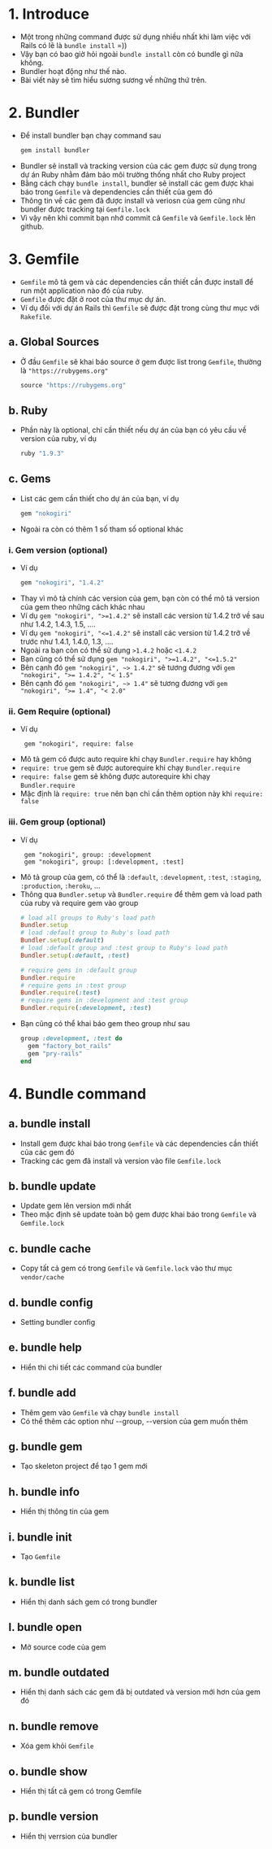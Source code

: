 # 1. Introduce
- Một trong những command được sử dụng nhiều nhất khi làm việc với Rails có lẽ là `bundle install` =))
- Vậy bạn có bao giờ hỏi ngoài `bundle install` còn có bundle gì nữa không.
- Bundler hoạt động như thế nào.
- Bài viết này sẽ tìm hiểu sương sương về những thứ trên.

# 2. Bundler
- Để install bundler bạn chạy command sau
    ```ruby
    gem install bundler
    ```
- Bundler sẽ install và tracking version của các gem được sử dụng trong dự án Ruby nhằm đảm bảo môi trường thống nhất cho Ruby project
- Bằng cách chạy `bundle install`, bundler sẽ install các gem được khai báo trong `Gemfile` và dependencies cần thiết của gem đó
- Thông tin về các gem đã được install và veriosn của gem cũng như bundler được tracking tại `Gemfile.lock`
- Vì vậy nên khi commit bạn nhớ commit cả `Gemfile` và `Gemfile.lock` lên github.

# 3. Gemfile
- `Gemfile` mô tả gem và các dependencies cần thiết cần được install để run một application nào đó của ruby.
- `Gemfile` được đặt ở root của thư mục dự án.
- Ví dụ đối với dự án Rails thì `Gemfile` sẽ được đặt trong cùng thư mục với `Rakefile`.

## a. Global Sources
- Ở đầu `Gemfile` sẽ khai báo source ở gem được list trong `Gemfile`, thường là `"https://rubygems.org"`
    ```ruby
    source "https://rubygems.org"
    ```

## b. Ruby
- Phần này là optional, chỉ cần thiết nếu dự án của bạn có yêu cầu về version của ruby, ví dụ
    ```ruby
    ruby "1.9.3"
    ```

## c. Gems
- List các gem cần thiết cho dự án của bạn, ví dụ
    ```ruby
    gem "nokogiri"
    ```
- Ngoài ra còn có thêm 1 số tham số optional khác

### i. Gem version (optional)
- Ví dụ
    ```ruby
    gem "nokogiri", "1.4.2"
    ```
- Thay vì mô tả chính các version của gem, bạn còn có thể mô tả version của gem theo những cách khác nhau
- Ví dụ `gem "nokogiri", ">=1.4.2"` sẽ install các version từ 1.4.2 trở về sau như 1.4.2, 1.4.3, 1.5, ....
- Ví dụ `gem "nokogiri", "<=1.4.2"` sẽ install các version từ 1.4.2 trở về trước như 1.4.1, 1.4.0, 1.3, ....
- Ngoài ra bạn còn có thể sử dụng `>1.4.2` hoặc `<1.4.2`
- Bạn cũng có thể sử dụng `gem "nokogiri", ">=1.4.2", "<=1.5.2"`
- Bên cạnh đó `gem "nokogiri", ~> 1.4.2"` sẽ tương đương với `gem "nokogiri", ">= 1.4.2", "< 1.5"`
- Bên cạnh đó `gem "nokogiri", ~> 1.4"` sẽ tương đương với `gem "nokogiri", ">= 1.4", "< 2.0"`

### ii. Gem Require (optional)
- Ví dụ 
    ```
     gem "nokogiri", require: false
    ```
- Mô tả gem có được auto require khi chạy `Bundler.require` hay không
- `require: true` gem sẽ được autorequire khi chạy `Bundler.require`
- `require: false` gem sẽ không được autorequire khi chạy `Bundler.require`
- Mặc định là `require: true` nên bạn chỉ cần thêm option này khi `require: false`

### iii. Gem group (optional)
- Ví dụ
    ```
     gem "nokogiri", group: :development
     gem "nokogiri", group: [:development, :test]
    ```
- Mô tả group của gem, có thể là `:default`, `:development`, `:test`, `:staging`, `:production`, `:heroku`, ...
- Thông qua `Bundler.setup` và `Bundler.require` để thêm gem và load path của ruby và require gem vào group
    ```ruby
    # load all groups to Ruby's load path
    Bundler.setup
    # load :default group to Ruby's load path
    Bundler.setup(:default)
    # load :default group and :test group to Ruby's load path
    Bundler.setup(:default, :test)
    
    # require gems in :default group
    Bundler.require
    # require gems in :test group
    Bundler.require(:test)
    # require gems in :development and :test group
    Bundler.require(:development, :test)
    ```
- Bạn cũng có thể khai báo gem theo group như sau
    ```ruby
    group :development, :test do
      gem "factory_bot_rails"
      gem "pry-rails"
    end
    ```

# 4. Bundle command
## a. bundle install
- Install gem được khai báo trong `Gemfile` và các dependencies cần thiết của các gem đó
- Tracking các gem đã install và version vào file `Gemfile.lock`
## b. bundle update
- Update gem lên version mới nhất
- Theo mặc định sẽ update toàn bộ gem được khai báo trong `Gemfile` và `Gemfile.lock`
## c. bundle cache
- Copy tất cả gem có trong `Gemfile` và `Gemfile.lock` vào thư mục `vendor/cache`
## d. bundle config
- Setting bundler config
## e. bundle help
- Hiển thi chi tiết các command của bundler
## f. bundle add
- Thêm gem vào `Gemfile` và chạy `bundle install`
- Có thể thêm các option như --group, --version của gem muốn thêm
## g. bundle gem
- Tạo skeleton project để tạo 1 gem mới
## h. bundle info
- Hiển thị thông tin của gem
## i. bundle init
- Tạo `Gemfile`
## k. bundle list
- Hiển thị danh sách gem có trong bundler
## l. bundle open
- Mở source code của gem
## m. bundle outdated
- Hiển thị danh sách các gem đã bị outdated và version mới hơn của gem đó
## n. bundle remove
- Xóa gem khỏi `Gemfile`
## o. bundle show
- Hiển thị tất cả gem có trong Gemfile
## p. bundle version
- Hiển thị verrsion của bundler